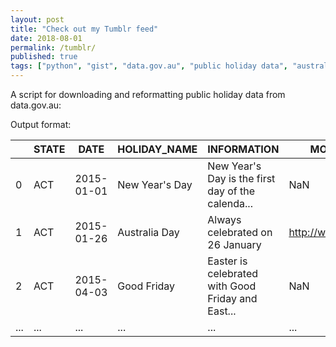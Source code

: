 ```yaml
---
layout: post
title: "Check out my Tumblr feed"
date: 2018-08-01
permalink: /tumblr/
published: true
tags: ["python", "gist", "data.gov.au", "public holiday data", "australia", ]
---
```


A script for downloading and reformatting public holiday data from data.gov.au:

<script src="https://gist.github.com/smcateer/8930c8f4fcb96830e5e51345352df776.js"></script>

Output format:

| | STATE | DATE | HOLIDAY_NAME | INFORMATION | MORE_INFORMATION |
| --- | --- | --- | --- | --- | --- |
| 0 | ACT | 2015-01-01 | New Year's Day | New Year's Day is the first day of the calenda... | NaN |
| 1 | ACT | 2015-01-26 | Australia Day | Always celebrated on 26 January | http://www.australiaday.org.au/ |
| 2 | ACT | 2015-04-03 | Good Friday | Easter is celebrated with Good Friday and East... | NaN |
| ... | ... | ... | ... | ... | ... |
